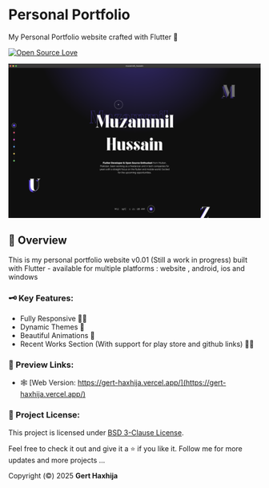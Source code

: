 # Personal Portfolio

My Personal Portfolio website crafted with Flutter 💜

[![Open Source Love](https://badges.frapsoft.com/os/v1/open-source-150x25.png?v=103)](https://github.com/ellerbrock/open-source-badges/)

![Project Thumbnail](assets/images/project-thumnail.png)

## 📑 Overview

This is my personal portfolio website v0.01 (Still a work in progress) built with Flutter - available for multiple platforms : website , android, ios and windows

### 🗝️ Key Features:

- Fully Responsive 🤌🏻
- Dynamic Themes 🥂
- Beautiful Animations 🎠
- Recent Works Section (With support for play store and github links) 🤙🏻

### 🔗 Preview Links:

- 🕸️ [Web Version: https://gert-haxhija.vercel.app/](https://gert-haxhija.vercel.app/)

### 🪪 Project License:

This project is licensed under [BSD 3-Clause License](LICENSE).

Feel free to check it out and give it a ⭐ if you like it.
Follow me for more updates and more projects ...

Copyright (©️) 2025 **Gert Haxhija**
